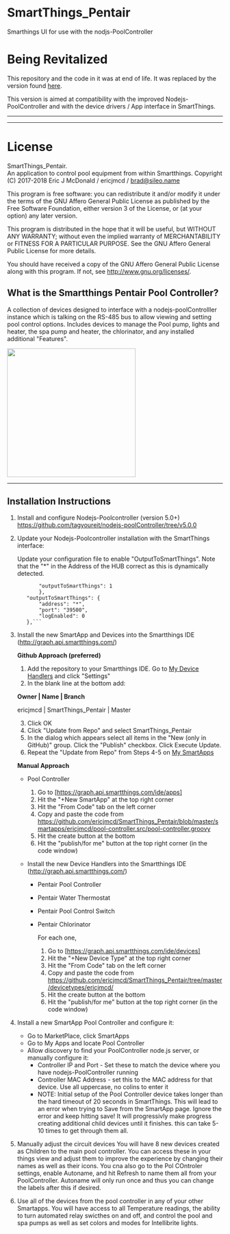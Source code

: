 # SmartThings_Pentair
Smarthings UI for use with the nodjs-PoolController

# Being Revitalized

This repository and the code in it was at end of life. It was replaced by the version found [here](https://github.com/bsileo/hubitat_poolcontroller).

This version is aimed at compatibility with the improved Nodejs-PoolController and with the device drivers / App interface in SmartThings.
 
--------------------------------------------
--------------------------------------------

# License

SmartThings_Pentair.  
An application to control pool equipment from within Smartthings.
Copyright (C) 2017-2018  Eric J McDonald / ericjmcd / brad@sileo.name

This program is free software: you can redistribute it and/or modify
it under the terms of the GNU Affero General Public License as
published by the Free Software Foundation, either version 3 of the
License, or (at your option) any later version.

This program is distributed in the hope that it will be useful,
but WITHOUT ANY WARRANTY; without even the implied warranty of
MERCHANTABILITY or FITNESS FOR A PARTICULAR PURPOSE.  See the
GNU Affero General Public License for more details.

You should have received a copy of the GNU Affero General Public License
along with this program.  If not, see <http://www.gnu.org/licenses/>.


## What is the Smartthings Pentair Pool Controller?
A collection of devices designed to interface with a nodejs-poolControlller instance which is talking on the RS-485 bus to allow viewing and setting pool control options. Includes devices to manage the Pool pump, lights and heater, the spa pump and heater, the chlorinator, and any installed additional "Features". 


<img src="https://github.com/ericjmcd/SmartThings_Pentair/blob/master/SmartthingsPoolControlScreenshot-IB.jpg" height="300">

***

## Installation Instructions

1. Install and configure Nodejs-Poolcontroller (version 5.0+)
          https://github.com/tagyoureit/nodejs-poolController/tree/v5.0.0
2. Update your Nodejs-Poolcontroller installation with the SmartThings interface:
   
   Update your configuration file to enable "OutputToSmartThings". Note that the "*" in the Address of the HUB correct as this is dynamically detected.
	 ```"integrations": {
        	"outputToSmartThings": 1
    		},
    	"outputToSmartThings": {
        	"address": "*",
        	"port": "39500",
        	"logEnabled": 0
    	},```
3. Install the new SmartApp and Devices into the Smartthings IDE (http://graph.api.smartthings.com/)

    **Github Approach (preferred)**
    1. Add the repository to your Smartthings IDE. Go to [My Device Handlers](https://graph.api.smartthings.com/ide/devices) and click "Settings"
    2. In the blank line at the bottom add:
  
      **Owner | Name | Branch**
      
	  ericjmcd | SmartThings_Pentair | Master
	  
    3. Click OK
    4. Click "Update from Repo" and select SmartThings_Pentair
    5. In the dialog which appears select all items in the "New (only in GitHub)" group. Click the "Publish" checkbox. Click Execute Update.
    6. Repeat the "Update from Repo" from Steps 4-5 on [My SmartApps](https://graph.api.smartthings.com/ide/apps)

   **Manual Approach**

   - Pool Controller
		1. Go to [https://graph.api.smartthings.com/ide/apps]
		2. Hit the "+New SmartApp" at the top right corner
		3. Hit the "From Code" tab on the left corner
		4. Copy and paste the code from https://github.com/ericjmcd/SmartThings_Pentair/blob/master/smartapps/ericjmcd/pool-controller.src/pool-controller.groovy
		5. Hit the create button at the bottom
		6. Hit the "publish/for me" button at the top right corner (in the code window)


    - Install the new Device Handlers into the Smartthings IDE (http://graph.api.smartthings.com/)
	   - Pentair Pool Controller
	   - Pentair Water Thermostat
	   - Pentair Pool Control Switch
	   - Pentair Chlorinator


		 For each one, 

		 1. Go to [https://graph.api.smartthings.com/ide/devices]
		 2. Hit the "+New Device Type" at the top right corner
		 3. Hit the "From Code" tab on the left corner
		 4. Copy and paste the code from https://github.com/ericjmcd/SmartThings_Pentair/tree/master/devicetypes/ericjmcd/
		 5. Hit the create button at the bottom
		 6. Hit the "publish/for me" button at the top right corner (in the code window)

   
   
4. Install a new SmartApp Pool Controller and configure it:
    - Go to MarketPlace, click SmartApps
    - Go to My Apps and locate Pool Controller
    - Allow discovery to find your PoolController node.js server, or manually configure it:
       	* Controller IP and Port - Set these to match the device where you have nodejs-PoolController running
    	* Controller MAC Address - set this to the MAC address for that device. Use all uppercase, no colins to enter it
        * NOTE: Initial setup of the Pool Controller device takes longer than the hard timeout of 20 seconds in SmartThings. This will lead to an error when trying to Save from the SmartApp page.  Ignore the error and keep hitting save! It will progressivly make progress creating additional child devices until it finishes. this can take 5-10 times to get through them all. 

5. Manually adjust the circuit devices
    You will have 8 new devices created as Children to the main pool controller. You can access these in your things view and adjust them to improve the experience by changing their names as well as their icons. You cna also go to the Pol COntroler settings, enable Autoname, and hit Refresh to name them all from your PoolController. Autoname will only run once and thus you can change the labels after this if desired.
	
6. Use all of the devices from the pool controller in any of your other Smartapps. You will have access to all Temperature readings, the ability to turn automated relay swicthes on and off, and control the pool and spa pumps as well as set colors and modes for Intellibrite lights.
